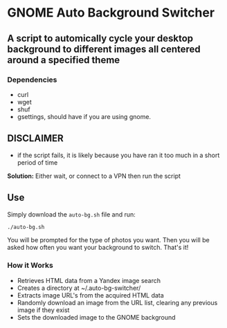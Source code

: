 # GNOME Auto Background Switcher

## A script to automically cycle your desktop background to different images all centered around a specified theme

### Dependencies
- curl
- wget
- shuf
- gsettings, should have if you are using gnome.

## DISCLAIMER
- if the script fails, it is likely because you have ran it too much in a short period of time

**Solution:** Either wait, or connect to a VPN then run the script

## Use
Simply download the `auto-bg.sh` file and run:
```bash
./auto-bg.sh
```

You will be prompted for the type of photos you want.
Then you will be asked how often you want your background to switch.
That's it!

### How it Works
- Retrieves HTML data from a Yandex image search
- Creates a directory at ~/.auto-bg-switcher/
- Extracts image URL's from the acquired HTML data
- Randomly download an image from the URL list, clearing any previous image if they exist
- Sets the downloaded image to the GNOME background
